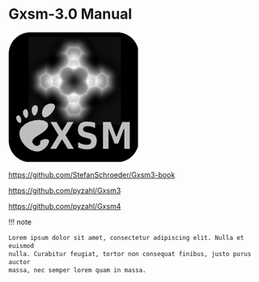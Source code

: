 
# Gxsm-3.0 Manual

![Alt Text](images/Gxsm-3.0-icon.png)

<https://github.com/StefanSchroeder/Gxsm3-book>

<https://github.com/pyzahl/Gxsm3>

<https://github.com/pyzahl/Gxsm4>

!!! note

    Lorem ipsum dolor sit amet, consectetur adipiscing elit. Nulla et euismod
    nulla. Curabitur feugiat, tortor non consequat finibus, justo purus auctor
    massa, nec semper lorem quam in massa.
